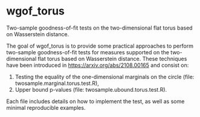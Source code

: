 # wgof_torus
Two-sample goodness-of-fit tests on the two-dimensional flat torus based on Wasserstein distance.

The goal of wgof_torus is to provide some practical approaches to perform two-sample goodness-of-fit tests for measures supported on the two-dimensional flat torus based on Wasserstein distance. These techniques have been introduced in https://arxiv.org/abs/2108.00165 and consist on:

1. Testing the equality of the one-dimensional marginals on the circle (file: twosample.marginal.torus.test.R),
2. Upper bound p-values (file: twosample.ubound.torus.test.R).

Each file includes details on how to implement the test, as well as some minimal reproducible examples.
